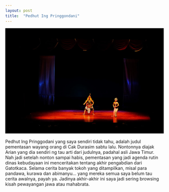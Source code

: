 ```yaml
---
layout: post
title:  "Pedhut Ing Pringgondani"
---
```


![20160404_01](/images/20160404_01.JPG)

Pedhut Ing Pringgodani yang saya sendiri tidak tahu, adalah judul pementasan wayang orang di Cak Durasim sabtu lalu. Nontonnya diajak Arian yang dia sendiri ng tau arti dari judulnya, padahal asli Jawa Timur. Nah jadi setelah nonton sampai habis, pementasan yang jadi agenda rutin dinas kebudayaan ini menceritakan tentang akhir pengabdian dari Gatotkaca. Selama cerita banyak tokoh yang ditampilkan, misal para pandawa, kurawa dan abimanyu... yang mereka semua saya belum tau cerita awalnya, payah ya. Jadinya akhir-akhir ini saya jadi sering browsing kisah pewayangan jawa atau mahabrata.
